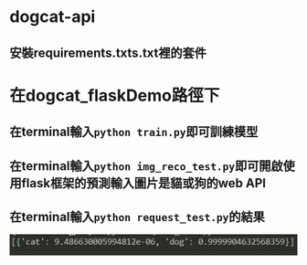 # dogcat-api

## 安裝requirements.txts.txt裡的套件

# 在dogcat_flaskDemo路徑下
## 在terminal輸入`python train.py`即可訓練模型

## 在terminal輸入`python img_reco_test.py`即可開啟使用flask框架的預測輸入圖片是貓或狗的web API

## 在terminal輸入`python request_test.py`的結果
![image](https://github.com/funpi89/dogcat-api/blob/branch1/pre_json.JPG)
